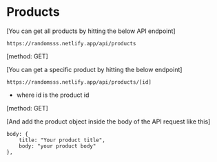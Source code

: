 # Products

[You can get all products by hitting the below API endpoint]

```
https://randomsss.netlify.app/api/products

```

[method: GET]

[You can get a specific product by hitting the below endpoint]



```
https://randomsss.netlify.app/api/products/[id]
```

- where id is the product id

[method: GET]


[And add the product object inside the body of the API request like this]

``` 
body: {
    title: "Your product title",
    body: "your product body"
},
```